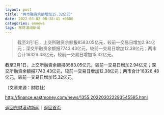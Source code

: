 ```yaml
---
layout: post
title: "两市融资余额增加15.32亿元"
date: 2022-03-02 08:38:41 +0800
categories: emnews
tags: 东财滚动新闻
---
```

> 截至3月1日，上交所融资余额报8583.05亿元，较前一交易日增加2.94亿元；深交所融资余额报7743.43亿元，较前一交易日增加12.38亿元；两市合计16326.48亿元，较前一交易日增加15.32亿元。

<p>截至3月1日，上交所融资余额报8583.05亿元，较前一交易日增加2.94亿元；深交所融资余额报7743.43亿元，较前一交易日增加12.38亿元；两市合计16326.48亿元，较前一交易日增加15.32亿元。</p><p class="em_media">（文章来源：财联社）</p>

<http://finance.eastmoney.com/news/1355,202203022293545595.html>

[返回东财滚动新闻](//finews.withounder.com/emnews/)｜[返回首页](//finews.withounder.com/)